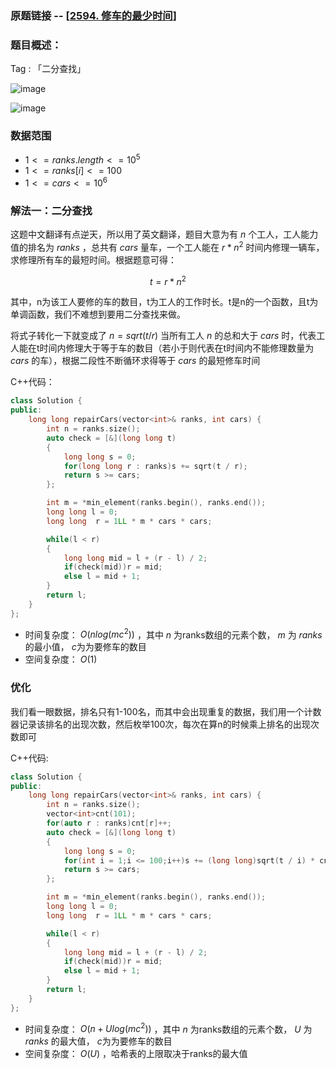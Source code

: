 ### 原题链接 -- [[2594. 修车的最少时间](https://leetcode.cn/problems/minimum-time-to-repair-cars/)]

### 题目概述：
Tag : 「二分查找」

![image](https://user-images.githubusercontent.com/99656524/226532550-8b94c56f-f248-4122-b2b1-7bfdb336a70b.png)

![image](https://user-images.githubusercontent.com/99656524/226532581-943eead4-fda3-4433-b799-8e741b5fbfdd.png)

### 数据范围
* $1 <= ranks.length <= 10^5$
* $1 <= ranks[i] <= 100$
* $1 <= cars <= 10^6$

### 解法一：二分查找
这题中文翻译有点逆天，所以用了英文翻译，题目大意为有 $n$ 个工人，工人能力值的排名为 $ranks$ ，总共有 $cars$ 量车，一个工人能在 $r * n^2$ 时间内修理一辆车，求修理所有车的最短时间。根据题意可得：

$$
  t = r * n^2
$$

其中，n为该工人要修的车的数目，t为工人的工作时长。t是n的一个函数，且t为单调函数，我们不难想到要用二分查找来做。

将式子转化一下就变成了 $n = sqrt(t / r)$ 当所有工人 $n$ 的总和大于 $cars$ 时，代表工人能在t时间内修理大于等于车的数目（若小于则代表在t时间内不能修理数量为 $cars$ 的车），根据二段性不断循环求得等于 $cars$ 的最短修车时间

C++代码：
```cpp
class Solution {
public:
    long long repairCars(vector<int>& ranks, int cars) {
        int n = ranks.size();
        auto check = [&](long long t)
        {
            long long s = 0;
            for(long long r : ranks)s += sqrt(t / r);
            return s >= cars;
        };

        int m = *min_element(ranks.begin(), ranks.end());
        long long l = 0;
        long long  r = 1LL * m * cars * cars;

        while(l < r)
        {
            long long mid = l + (r - l) / 2;
            if(check(mid))r = mid;
            else l = mid + 1;
        }
        return l;
    }
};
```
* 时间复杂度： $O(nlog(mc^2))$ ，其中 $n$ 为ranks数组的元素个数， $m$ 为 $ranks$ 的最小值， $c$为为要修车的数目
* 空间复杂度： $O(1)$

### 优化
我们看一眼数据，排名只有1-100名，而其中会出现重复的数据，我们用一个计数器记录该排名的出现次数，然后枚举100次，每次在算n的时候乘上排名的出现次数即可

C++代码:
```cpp
class Solution {
public:
    long long repairCars(vector<int>& ranks, int cars) {
        int n = ranks.size();
        vector<int>cnt(101);
        for(auto r : ranks)cnt[r]++;
        auto check = [&](long long t)
        {
            long long s = 0;
            for(int i = 1;i <= 100;i++)s += (long long)sqrt(t / i) * cnt[i];
            return s >= cars;
        };

        int m = *min_element(ranks.begin(), ranks.end());
        long long l = 0;
        long long  r = 1LL * m * cars * cars;

        while(l < r)
        {
            long long mid = l + (r - l) / 2;
            if(check(mid))r = mid;
            else l = mid + 1;
        }
        return l;
    }
};
```
* 时间复杂度： $O(n + Ulog(mc^2))$ ，其中 $n$ 为ranks数组的元素个数， $U$ 为 $ranks$ 的最大值， $c$为为要修车的数目
* 空间复杂度： $O(U)$ ，哈希表的上限取决于ranks的最大值
